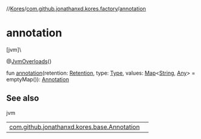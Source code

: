 //[Kores](../../index.md)/[com.github.jonathanxd.kores.factory](index.md)/[annotation](annotation.md)

# annotation

[jvm]\

@[JvmOverloads](https://kotlinlang.org/api/latest/jvm/stdlib/kotlin.jvm/-jvm-overloads/index.html)()

fun [annotation](annotation.md)(retention: [Retention](../com.github.jonathanxd.kores.base/-retention/index.md), type: [Type](https://docs.oracle.com/javase/8/docs/api/java/lang/reflect/Type.html), values: [Map](https://kotlinlang.org/api/latest/jvm/stdlib/kotlin.collections/-map/index.html)<[String](https://kotlinlang.org/api/latest/jvm/stdlib/kotlin/-string/index.html), [Any](https://kotlinlang.org/api/latest/jvm/stdlib/kotlin/-any/index.html)> = emptyMap()): [Annotation](../com.github.jonathanxd.kores.base/-annotation/index.md)

## See also

jvm

| | |
|---|---|
| [com.github.jonathanxd.kores.base.Annotation](../com.github.jonathanxd.kores.base/-annotation/index.md) |  |
